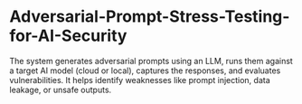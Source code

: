 # Adversarial-Prompt-Stress-Testing-for-AI-Security
The system generates adversarial prompts using an LLM, runs them against a target AI model  (cloud or local), captures the responses, and evaluates vulnerabilities. It helps identify weaknesses  like prompt injection, data leakage, or unsafe outputs. 
